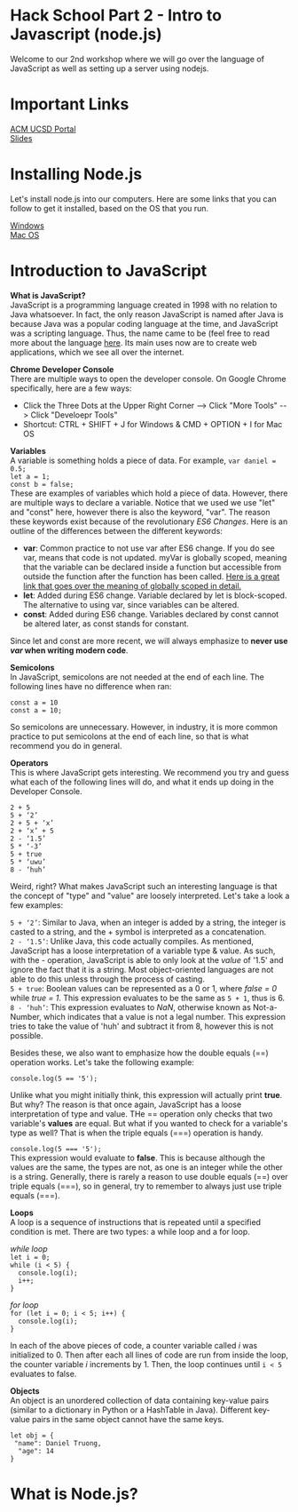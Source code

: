# Hack School Part 2 - Intro to Javascript (node.js)

Welcome to our 2nd workshop where we will go over the language of JavaScript as well as setting up a server using nodejs.

# Important Links
[ACM UCSD Portal](https://acmucsd.com/)  
[Slides](http://acmurl.com/hackschoolpt2/)

# Installing Node.js

Let's install node.js into our computers. Here are some links that you can follow to get it installed, based on the OS that you run.

[Windows](https://nodesource.com/blog/installing-nodejs-tutorial-windows/)  
[Mac OS](https://www.webucator.com/how-to/how-install-nodejs-on-mac.cfm)  

# Introduction to JavaScript
**What is JavaScript?**  
JavaScript is a programming language created in 1998 with no relation to Java whatsoever. In fact, the only reason JavaScript is named after Java is because Java was a popular coding language at the time, and JavaScript was a scripting language. Thus, the name came to be (feel free to read more about the language [here](https://en.wikipedia.org/wiki/JavaScript). Its main uses now are to create web applications, which we see all over the internet.

**Chrome Developer Console**  
There are multiple ways to open the developer console. On Google Chrome specifically, here are a few ways:
  - Click the Three Dots at the Upper Right Corner --> Click "More Tools" --> Click "Develoepr Tools"
  - Shortcut: CTRL + SHIFT + J for Windows & CMD + OPTION + I for Mac OS
  
**Variables**  
A variable is something holds a piece of data. For example,
`var daniel = 0.5;`  
`let a = 1;`   
`const b = false;`  
These are examples of variables which hold a piece of data. However, there are multiple ways to declare a variable. Notice that we used we use "let" and "const" here, however there is also the keyword, "var". The reason these keywords exist because of the revolutionary *ES6 Changes*. Here is an outline of the differences between the different keywords:

- **var**: Common practice to not use var after ES6 change. If you do see var, means that code is not updated. myVar is globally scoped, meaning that the variable can be declared inside a function but accessible from outside the function after the function has been called. [Here is a great link that goes over the meaning of globally scoped in detail.](https://www.sitepoint.com/demystifying-javascript-variable-scope-hoisting/)
- **let**: Added during ES6 change. Variable declared by let is block-scoped. The alternative to using var, since variables can be altered.
- **const**: Added during ES6 change. Variables declared by const cannot be altered later, as const stands for constant. 

Since let and const are more recent, we will always emphasize to **never use *var* when writing modern code**. 

**Semicolons**  
In JavaScript, semicolons are not needed at the end of each line. The following lines have no difference when ran:

`const a = 10`  
`const a = 10;`

So semicolons are unnecessary. However, in industry, it is more common practice to put semicolons at the end of each line, so that is what recommend you do in general.

**Operators**  
This is where JavaScript gets interesting. We recommend you try and guess what each of the following lines will do, and what it ends up doing in the Developer Console.

`2 + 5`  
`5 + ‘2’`  
`2 + 5 + ‘x’`  
`2 + ‘x’ + 5`  
`2 - ‘1.5’`  
`5 * ‘-3’`  
`5 + true`  
`5 * ‘uwu’`  
`8 - ‘huh’`  

Weird, right? What makes JavaScript such an interesting language is that the concept of "type" and "value" are loosely interpreted. Let's take a look a few examples:  

`5 + ‘2’`: Similar to Java, when an integer is added by a string, the integer is casted to a string, and the + symbol is interpreted as a concatenation.  
`2 - ‘1.5’`: Unlike Java, this code actually compiles. As mentioned, JavaScript has a loose interpretation of a variable type & value. As such, with the - operation, JavaScript is able to only look at the *value* of '1.5' and ignore the fact that it is a string. Most object-oriented languages are not able to do this unless through the process of casting.  
`5 + true`: Boolean values can be represented as a 0 or 1, where *false = 0* while *true = 1*. This expression evaluates to be the same as `5 + 1`, thus is 6.  
`8 - ‘huh’`: This expression evaluates to *NaN*, otherwise known as Not-a-Number, which indicates that a value is not a legal number. This expression tries to take the value of 'huh' and subtract it from 8, however this is not possible.  

Besides these, we also want to emphasize how the double equals (==) operation works. Let's take the following example:  

`console.log(5 == '5');`  

Unlike what you might initially think, this expression will actually print **true**. But why? The reason is that once again, JavaScript has a loose interpretation of type and value. THe == operation only checks that two variable's **values** are equal. But what if you wanted to check for a variable's type as well? That is when the triple equals (===) operation is handy.  

`console.log(5 === '5');`  
This expression would evaluate to **false**. This is because although the values are the same, the types are not, as one is an integer while the other is a string. Generally, there is rarely a reason to use double equals (==) over triple equals (===), so in general, try to remember to always just use triple equals (===).  

**Loops**  
A loop is a sequence of instructions that is repeated until a specified condition is met. There are two types: a while loop and a for loop.  

*while loop*  
`let i = 0;`  
`while (i < 5) {`  
`  console.log(i);`  
`  i++;`  
`}`  
  
*for loop*  
`for (let i = 0; i < 5; i++) {`  
`  console.log(i);`  
`}`  
  
In each of the above pieces of code, a counter variable called *i* was initialized to 0. Then after each all lines of code are run from inside the loop, the counter variable *i* increments by 1. Then, the loop continues until `i < 5` evaluates to false.    

**Objects**  
An object is an unordered collection of data containing key-value pairs (similar to a dictionary in Python or a HashTable in Java). Different key-value pairs in the same object cannot have the same keys.  

`let obj = {`  
` "name": Daniel Truong,`  
`  "age": 14`  
`}`
  
# What is Node.js?
